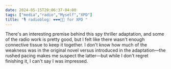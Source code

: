 ```yaml
---
date: 2024-05-15T20:06:37-04:00
tags: ["media","radio","Myself","XPD"]
title: "🎙️ radioblog: ❤️❤️❤️🖤🖤 for XPD "
---
```

There's an interesting premise behind this spy thriller adaptation, and some of the radio work is pretty good, but I felt like there wasn't enough connective tissue to keep it together. I don't know how much of the weakness was in the original novel versus introduced in the adaptation—the rushed pacing makes me suspect the latter—but while I don't regret finishing it, I can't say I was impressed.